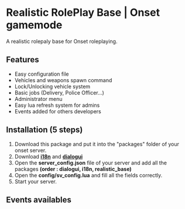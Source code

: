 # Realistic RolePlay Base | Onset gamemode
A realistic rolepaly base for Onset roleplaying.

## Features
- Easy configuration file
- Vehicles and weapons spawn command
- Lock/Unlocking vehicle system
- Basic jobs (Delivery, Police Officer...)
- Administrator menu
- Easy lua refresh system for admins
- Events added for others developers

## Installation (5 steps)
1. Download this package and put it into the "packages" folder of your onset server.
2. Download <a href="https://github.com/OnfireNetwork/i18n"><b>i18n</b></a> and <a href="https://github.com/OnfireNetwork/dialogui"><b>dialogui</b></a>
3. Open the <b>server_config.json</b> file of your server and add all the packages <b>(order : dialogui, i18n, realistic_base)</b>
4. Open the <b>config/sv_config.lua</b> and fill all the fields correctly.
5. Start your server.

## Events availables
